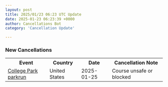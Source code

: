 ```yaml
---
layout: post
title: 2025/01/23 06:23 UTC Update
date: 2025-01-23 06:23:39 +0000
author: Cancellations Bot
category: 'Cancellation Update'

---
```


<h3>New Cancellations</h3>
<div class='hscrollable'>
<table style='width: 100%'>
    <tr>
        <th>Event</th>
        <th>Country</th>
        <th>Date</th>
        <th>Cancellation Note</th>
    </tr>
    <tr>
        <td><a href="https://www.parkrun.us/collegepark">College Park parkrun</a></td>
        <td>United States</td>
        <td>2025-01-25</td>
        <td>Course unsafe or blocked</td>
    </tr>
</table>
</div>
